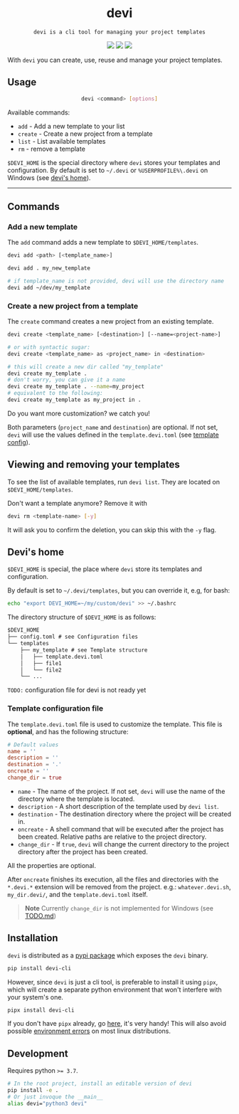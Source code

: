 <p align="center">
    <h1 align="center">devi</h1>
</p>
<p align="center">
  <code>devi is a cli tool for managing your project templates</code>
</p>

<p align="center">
<img src="https://img.shields.io/badge/pipx%20install-devi--cli-blue"/>
<img src="https://shields.io/pypi/v/devi-cli"/>
<img src="https://shields.io/pypi/l/devi-cli"/>
</p>

With `devi` you can create, use, reuse and manage your project templates.

## Usage

<div align="justify">
<div align="center">

```bash
devi <command> [options]
```

</div>
</div>

Available commands:

- `add` - Add a new template to your list
- `create` - Create a new project from a template
- `list` - List available templates
- `rm` - remove a template

`$DEVI_HOME` is the special directory where `devi` stores your templates and
configuration. By default is set to `~/.devi` or `%USERPROFILE%\.devi` on
Windows (see [devi's home](#devis-home)).

---

## Commands

<!-- here might be a showcase video -->

### Add a new template

The `add` command adds a new template to `$DEVI_HOME/templates`.

```bash
devi add <path> [<template_name>]
```
```bash
devi add . my_new_template

# if template_name is not provided, devi will use the directory name
devi add ~/dev/my_template
```

### Create a new project from a template

The `create` command creates a new project from an existing template.

<!-- Aliases: `new`, `n`-->

```bash
devi create <template_name> [<destination>] [--name=<project-name>]

# or with syntactic sugar:
devi create <template_name> as <project_name> in <destination>
```
```bash
# this will create a new dir called "my_template"
devi create my_template .
# don't worry, you can give it a name
devi create my_template . --name=my_project
# equivalent to the following:
devi create my_template as my_project in .
```

Do you want more customization? we catch you!

Both parameters (`project_name` and `destination`) are optional. If not set,
`devi` will use the values defined in the `template.devi.toml` (see
[template config](#template-configuration-file)).

## Viewing and removing your templates

To see the list of available templates, run `devi list`. They are located on
`$DEVI_HOME/templates`.

Don't want a template anymore? Remove it with

```bash
devi rm <template-name> [-y]
```

It will ask you to confirm the deletion, you can skip this with the `-y` flag.

## Devi's home

`$DEVI_HOME` is special, the place where `devi` store its templates and
configuration.

By default is set to `~/.devi/templates`, but you can override it, e.g, for
bash:

```bash
echo "export DEVI_HOME=~/my/custom/devi" >> ~/.bashrc
```

The directory structure of `$DEVI_HOME` is as follows:

```ocaml
$DEVI_HOME
├── config.toml # see Configuration files
└── templates
    ├── my_template # see Template structure
    │   ├── template.devi.toml
    │   ├── file1
    │   └── file2
    └── ...
```

`TODO:` configuration file for devi is not ready yet

### Template configuration file

The `template.devi.toml` file is used to customize the template. This file is
**optional**, and has the following structure:

```toml
# Default values
name = ''
description = ''
destination = '.'
oncreate = ''
change_dir = true
```

- `name` - The name of the project. If not set, `devi` will use the name of the
directory where the template is located.
- `description` - A short description of the template used by `devi list`.
- `destination` - The destination directory where the project will be created
in.
- `oncreate` - A shell command that will be executed after the project has been
created. Relative paths are relative to the project directory.
- `change_dir` - If `true`, `devi` will change the current directory to the
project directory after the project has been created.

All the properties are optional.

After `oncreate` finishes its execution, all the files and directories with the
`*.devi.*` extension will be removed from the project. e.g.:
`whatever.devi.sh`, `my_dir.devi/`, and the `template.devi.toml` itself.

> **Note**
> Currently `change_dir` is not implemented for Windows (see [TODO.md](./TODO.md))

## Installation

`devi` is distributed as a [pypi package](https://pypi.org/project/devi-cli/)
which exposes the `devi` binary.

```bash
pip install devi-cli
```

However, since `devi` is just a cli tool, is preferable to install it using
`pipx`, which will create a separate python environment that won't interfere
with your system's one.

```bash
pipx install devi-cli
```

If you don't have `pipx` already, go [here](https://pypa.github.io/pipx/), it's
very handy! This will also avoid possible [environment errors](https://github.com/python/cpython/issues/102134) on most linux distributions.

## Development

Requires python `>= 3.7`.

```bash
# In the root project, install an editable version of devi
pip install -e .
# Or just invoque the __main__
alias devi="python3 devi"
```
